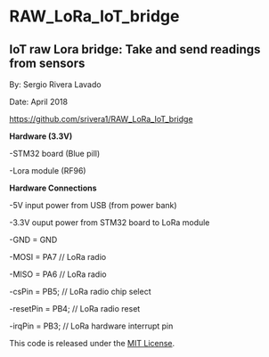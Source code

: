 # RAW_LoRa_IoT_bridge
## IoT raw Lora bridge: Take and send readings from sensors
By: Sergio Rivera Lavado

Date: April 2018

https://github.com/srivera1/RAW_LoRa_IoT_bridge

**Hardware (3.3V)**

 -STM32 board (Blue pill)

 -Lora module (RF96)


**Hardware Connections**

 -5V input power from USB (from power bank)
 
 -3.3V ouput power from STM32 board to LoRa module

 -GND = GND

 -MOSI = PA7           // LoRa radio

 -MISO = PA6            // LoRa radio

 -csPin = PB5;          // LoRa radio chip select

 -resetPin = PB4;       // LoRa radio reset

 -irqPin = PB3;         // LoRa hardware interrupt pin

 
This code is released under the [MIT License](http://opensource.org/licenses/MIT).
